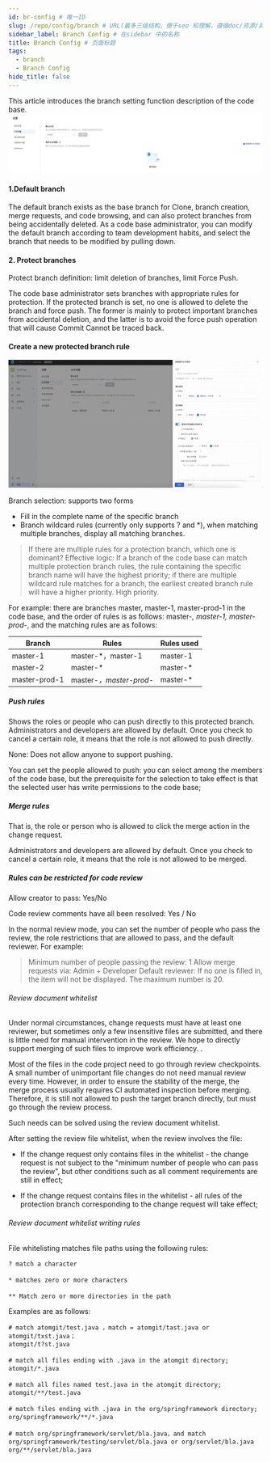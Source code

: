 ```yaml
---
id: br-config # 唯一ID
slug: /repo/config/branch # URL(最多三级结构，便于seo 和理解，遵循doc/资源/具体说明项 的原则)
sidebar_label: Branch Config # 在sidebar 中的名称
title: Branch Config # 页面标题
tags:
  - branch
  - Branch Config
hide_title: false
---
```


This article introduces the branch setting function description of the code base.
![](./img/31.jpg)

#### 1.Default branch

The default branch exists as the base branch for Clone, branch creation, merge requests, and code browsing, and can also protect branches from being accidentally deleted. As a code base administrator, you can modify the default branch according to team development habits, and select the branch that needs to be modified by pulling down.

#### 2. Protect branches

Protect branch definition: limit deletion of branches, limit Force Push.

The code base administrator sets branches with appropriate rules for protection. If the protected branch is set, no one is allowed to delete the branch and force push. The former is mainly to protect important branches from accidental deletion, and the latter is to avoid the force push operation that will cause Commit Cannot be traced back.

#### Create a new protected branch rule

![](./img/32.jpg)

Branch selection: supports two forms

- Fill in the complete name of the specific branch
- Branch wildcard rules (currently only supports ? and *), when matching multiple branches, display all matching branches.

>If there are multiple rules for a protection branch, which one is dominant?
Effective logic: If a branch of the code base can match multiple protection branch rules, the rule containing the specific branch name will have the highest priority; if there are multiple wildcard rule matches for a branch, the earliest created branch rule will have a higher priority. High priority.

For example: there are branches master, master-1, master-prod-1 in the code base, and the order of rules is as follows: master-*, master-1, master-prod-*, and the matching rules are as follows:

|  Branch   |  Rules  |  Rules used  |
|  ----  | ----  |  ----  |  
|  master-1   |  master-*，master-1  |  master-1  |
|  master-2   |  master-*  |  master-*  |
|  master-prod-1   |  master-*，master-prod-*  | master-* |

##### Push rules

Shows the roles or people who can push directly to this protected branch.
Administrators and developers are allowed by default. Once you check to cancel a certain role, it means that the role is not allowed to push directly.

None: Does not allow anyone to support pushing.

You can set the people allowed to push: you can select among the members of the code base, but the prerequisite for the selection to take effect is that the selected user has write permissions to the code base;

##### Merge rules

That is, the role or person who is allowed to click the merge action in the change request.

Administrators and developers are allowed by default. Once you check to cancel a certain role, it means that the role is not allowed to be merged.

##### Rules can be restricted for code review

Allow creator to pass: Yes/No

Code review comments have all been resolved: Yes / No

In the normal review mode, you can set the number of people who pass the review, the role restrictions that are allowed to pass, and the default reviewer. For example:

>Minimum number of people passing the review: 1
Allow merge requests via: Admin + Developer
Default reviewer: If no one is filled in, the item will not be displayed. The maximum number is 20.

###### Review document whitelist

Under normal circumstances, change requests must have at least one reviewer, but sometimes only a few insensitive files are submitted, and there is little need for manual intervention in the review. We hope to directly support merging of such files to improve work efficiency. .

Most of the files in the code project need to go through review checkpoints. A small number of unimportant file changes do not need manual review every time. However, in order to ensure the stability of the merge, the merge process usually requires CI automated inspection before merging. Therefore, it is still not allowed to push the target branch directly, but must go through the review process.

Such needs can be solved using the review document whitelist.

After setting the review file whitelist, when the review involves the file:

- If the change request only contains files in the whitelist - the change request is not subject to the "minimum number of people who can pass the review", but other conditions such as all comment requirements are still in effect;

- If the change request contains files in the whitelist - all rules of the protection branch corresponding to the change request will take effect;

###### Review document whitelist writing rules

File whitelisting matches file paths using the following rules:

```
? match a character

* matches zero or more characters

** Match zero or more directories in the path
```

Examples are as follows:

```
# match atomgit/test.java ，match = atomgit/tast.java or atomgit/txst.java；
atomgit/t?st.java

# match all files ending with .java in the atomgit directory; 
atomgit/*.java 

# match all files named test.java in the atomgit directory;
atomgit/**/test.java 

# match files ending with .java in the org/springframework directory;
org/springframework/**/*.java 

# match org/springframework/servlet/bla.java，and match org/springframework/testing/servlet/bla.java or org/servlet/bla.java
org/**/servlet/bla.java 
```
